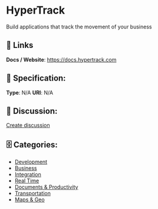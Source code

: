 # HyperTrack


Build applications that track the movement of your business

##  🔗 Links
**Docs / Website**: https://docs.hypertrack.com

## 🧬 Specification:
**Type**: N/A
**URI**: N/A

## 💬 Discussion:
[Create discussion](https://github.com/apis-list/apis-list/discussions/new)

## 🗄️ Categories:
- [Development](https://github.com/apis-list/apis-list#development)
- [Business](https://github.com/apis-list/apis-list#business)
- [Integration](https://github.com/apis-list/apis-list#integration)
- [Real Time](https://github.com/apis-list/apis-list#real-time)
- [Documents & Productivity](https://github.com/apis-list/apis-list#documents-and-productivity)
- [Transportation](https://github.com/apis-list/apis-list#transportation)
- [Maps & Geo](https://github.com/apis-list/apis-list#maps-and-geo)







